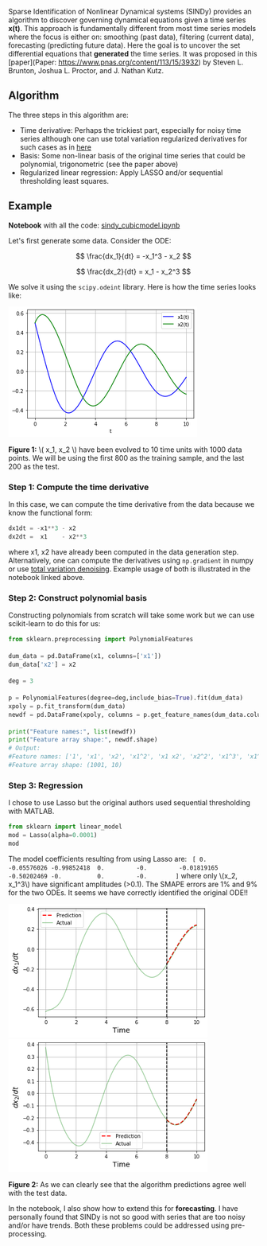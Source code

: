 Sparse Identification of Nonlinear Dynamical systems (SINDy) provides an algorithm to discover governing dynamical equations given a time series **x(t)**. This approach is fundamentally different from most time series models where the focus is either on: smoothing (past data), filtering (current data), forecasting (predicting future data). Here the goal is to uncover the set differential equations that **generated** the time series. It was proposed in this [paper](Paper: https://www.pnas.org/content/113/15/3932) by Steven L. Brunton, Joshua L. Proctor, and J. Nathan Kutz. 

## Algorithm
The three steps in this algorithm are:
 - Time derivative: Perhaps the trickiest part, especially for noisy time series although one can use total variation regularized derivatives for such cases as in [here](https://github.com/stur86/tvregdiff)
 - Basis: Some non-linear basis of the original time series that could be polynomial, trigonometric (see the paper above)
 - Regularized linear regression: Apply LASSO and/or sequential thresholding least squares.
 

## Example
 
 **Notebook** with all the code: [sindy_cubicmodel.ipynb](https://github.com/fnauman/timeseries/blob/master/sindy_cubicmodel.ipynb)
 
Let's first generate some data. Consider the ODE:

$$
\frac{dx_1}{dt} = -x_1^3 - x_2 
$$

$$
\frac{dx_2}{dt} = x_1 - x_2^3 
$$
 
We solve it using the `scipy.odeint` library. Here is how the time series looks like:

![Figure 1](/assets/images/time_series.png)

**Figure 1:**  \\( x_1, x_2 \\) have been evolved to 10 time units with 1000 data points. We will be using the first 800 as the training sample, and the last 200 as the test.
 
### Step 1: Compute the time derivative
In this case, we can compute the time derivative from the data because we know the functional form:
```python
dx1dt = -x1**3 - x2
dx2dt =  x1    - x2**3
```
where x1, x2 have already been computed in the data generation step. Alternatively, one can compute the derivatives using `np.gradient` in numpy or use [total variation denoising](https://en.wikipedia.org/wiki/Total_variation_denoising). Example usage of both is illustrated in the notebook linked above.

### Step 2: Construct polynomial basis
Constructing polynomials from scratch will take some work but we can use scikit-learn to do this for us:
```python
from sklearn.preprocessing import PolynomialFeatures

dum_data = pd.DataFrame(x1, columns=['x1'])
dum_data['x2'] = x2

deg = 3

p = PolynomialFeatures(degree=deg,include_bias=True).fit(dum_data)
xpoly = p.fit_transform(dum_data)
newdf = pd.DataFrame(xpoly, columns = p.get_feature_names(dum_data.columns))

print("Feature names:", list(newdf))
print("Feature array shape:", newdf.shape)
# Output: 
#Feature names: ['1', 'x1', 'x2', 'x1^2', 'x1 x2', 'x2^2', 'x1^3', 'x1^2 x2', 'x1 x2^2', 'x2^3']
#Feature array shape: (1001, 10)
```

### Step 3: Regression
I chose to use Lasso but the original authors used sequential thresholding with MATLAB. 
```python
from sklearn import linear_model
mod = Lasso(alpha=0.0001)
mod
```

The model coefficients resulting from using Lasso are: `
[ 0.         -0.05576026 -0.99852418  0.         -0.         -0.01819165
 -0.50202469 -0.          0.         -0.        ]` where only \\(x_2, x_1^3\\) have significant amplitudes (>0.1). The SMAPE errors are 1% and 9% for the two ODEs. It seems we have correctly identified the original ODE!!

![Figure 2](/assets/images/dx1dt_fit.png)
![Figure 3](/assets/images/dx2dt_fit.png)

**Figure 2:**  As we can clearly see that the algorithm predictions agree well with the test data.

In the notebook, I also show how to extend this for **forecasting**. I have personally found that SINDy is not so good with series that are too noisy and/or have trends. Both these problems could be addressed using pre-processing. 

